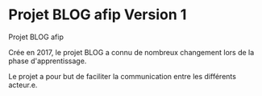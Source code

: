 # Projet BLOG afip Version 1
Projet BLOG afip

Crée en 2017, le projet BLOG a connu de nombreux changement lors de la phase d'apprentissage.

Le projet a pour but de faciliter la communication entre les différents acteur.e.

